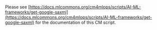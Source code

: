 Please see [https://docs.mlcommons.org/cm4mlops/scripts/AI-ML-frameworks/get-google-saxml](https://docs.mlcommons.org/cm4mlops/scripts/AI-ML-frameworks/get-google-saxml) for the documentation of this CM script.
